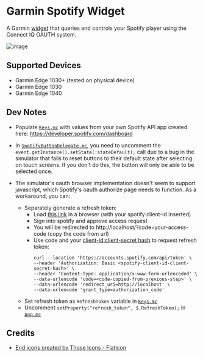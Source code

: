 # Garmin Spotify Widget

A Garmin [widget](https://developer.garmin.com/connect-iq/connect-iq-basics/app-types/#widgets) that queries and controls your Spotify player using the Connect IQ OAUTH system.

![image](https://github.com/ekallevig/garmin-spotify-widget/assets/187722/7af0a16f-0925-418b-a574-4a2b23a02f3b)

## Supported Devices
  * Garmin Edge 1030+ (tested on physical device)
  * Garmin Edge 1030
  * Garmin Edge 1040

## Dev Notes

  * Populate [`Keys.mc`](source/Keys.mc) with values from your own Spotify API app created here: https://developer.spotify.com/dashboard

  * In [`SpotifyButtonDelegate.mc`](source/SpotifyButtonDelegate.mc#L20), you need to uncomment the `event.getInstance().setState(:stateDefault);` call due to a bug in the simulator that fails to reset buttons to their default state after selecting on touch screens. If you don't do this, the button will only be able to be selected once.

  * The simulator's oauth browser implementation doesn't seem to support javascript, which Spotify's oauth authorize page needs to function. As a workaround, you can: 
    * Separately generate a refresh token:
        * Load <a href="https://accounts.spotify.com/authorize?client_id=<your-spotify-client-id>&response_type=code&redirect_uri=http://localhost&scope=user-modify-playback-state,user-read-playback-state">this link</a> in a browser (with your spotify client-id inserted)
        * Sign into spotify and approve access request
        * You will be redirected to http://localhost/?code=your-access-code (copy the code from url)
        * Use code and your <a href="https://developer.spotify.com/documentation/web-api/tutorials/code-flow">client-id:client-secret hash</a> to request refresh token: 
          ```
          curl --location 'https://accounts.spotify.com/api/token' \
          --header 'Authorization: Basic <spotify-client-id-client-secret-hash>' \
          --header 'Content-Type: application/x-www-form-urlencoded' \
          --data-urlencode 'code=<code-copied-from-previous-step>' \
          --data-urlencode 'redirect_uri=http://localhost' \
          --data-urlencode 'grant_type=authorization_code'
          ```
    * Set refresh token as `RefreshToken` variable in [`Keys.mc`](source/Keys.mc#L14)
    * Uncomment `setProperty("refresh_token", $.RefreshToken);` in [`App.mc`](source/App.mc#L31)

## Credits
  * <a href="https://www.flaticon.com/free-icons/end" title="end icons">End icons created by Those Icons - Flaticon</a>

